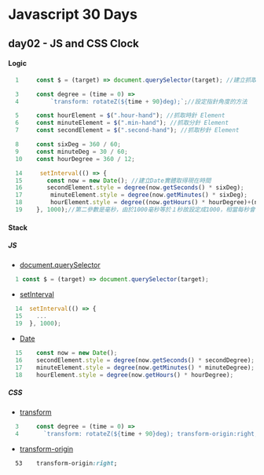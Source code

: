# Javascript 30 Days

## day02 - JS and CSS Clock

#### Logic

```js
  1     const $ = (target) => document.querySelector(target); //建立抓取物件的方法
```

```js
  3     const degree = (time = 0) =>
  4         `transform: rotateZ(${time + 90}deg);`;//設定指針角度的方法
```

```js
  5     const hourElement = $(".hour-hand"); //抓取時針 Element
  6     const minuteElement = $(".min-hand"); //抓取分針 Element
  7     const secondElement = $(".second-hand"); //抓取秒針 Element
```

```js
  8     const sixDeg = 360 / 60;
  9     const minuteDeg = 30 / 60;
  10    const hourDegree = 360 / 12;
```

```js
  14     setInterval(() => {
  15       const now = new Date(); //建立Date實體取得現在時間
  16       secondElement.style = degree(now.getSeconds() * sixDeg);
  17        minuteElement.style = degree(now.getMinutes() * sixDeg);
  18        hourElement.style = degree((now.getHours() * hourDegree)+(now.getMinutes() * minuteDegree));
  19    }, 1000);//第二參數是毫秒，由於1000毫秒等於１秒故設定成1000，相當每秒會呼叫一次第一參數的函式
```

#### Stack

##### JS

- [document.querySelector](https://developer.mozilla.org/zh-TW/docs/Web/API/Document/querySelector)

```js
  1 const $ = (target) => document.querySelector(target);
```

- [setInterval](https://developer.mozilla.org/zh-TW/docs/Web/API/setInterval)

```js
  14  setInterval(() => {
  15    ...
  19  }, 1000);
```

- [Date](https://developer.mozilla.org/zh-TW/docs/Web/JavaScript/Reference/Global_Objects/Date)

```js
  15    const now = new Date();
  16    secondElement.style = degree(now.getSeconds() * secondDegree);
  17    minuteElement.style = degree(now.getMinutes() * minuteDegree);
  18    hourElement.style = degree(now.getHours() * hourDegree);
```

##### CSS

- [transform](https://developer.mozilla.org/zh-TW/docs/Web/CSS/transform)

```js
  3     const degree = (time = 0) =>
  4       `transform: rotateZ(${time + 90}deg); transform-origin:right;`;
```

- [transform-origin](https://developer.mozilla.org/zh-TW/docs/Web/CSS/transform-origin)

```css
  53    transform-origin:right;
```
